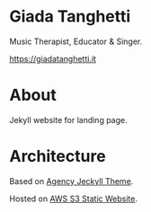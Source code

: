 Giada Tanghetti
====================

Music Therapist, Educator & Singer.

<https://giadatanghetti.it>

# About

Jekyll website for landing page.


# Architecture

Based on [Agency Jeckyll Theme](https://jekyllthemes.io/theme/agency-jekyll-theme).

Hosted on [AWS S3 Static Website](https://docs.aws.amazon.com/AmazonS3/latest/userguide/WebsiteHosting.html).
